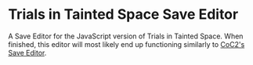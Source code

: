 # Trials in Tainted Space Save Editor
A Save Editor for the JavaScript version of Trials in Tainted Space. When finished, this editor will most likely end up functioning similarly to [CoC2's Save Editor](https://github.com/end5/CoC2-Save-Editor).
